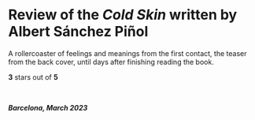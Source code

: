 &nbsp;

# Review of the _Cold Skin_ written by Albert Sánchez Piñol

A rollercoaster of feelings and meanings from the first contact, the teaser from the back cover, until days after finishing reading the book.

**3** stars out of **5**

&nbsp;

***Barcelona, March 2023*** 
